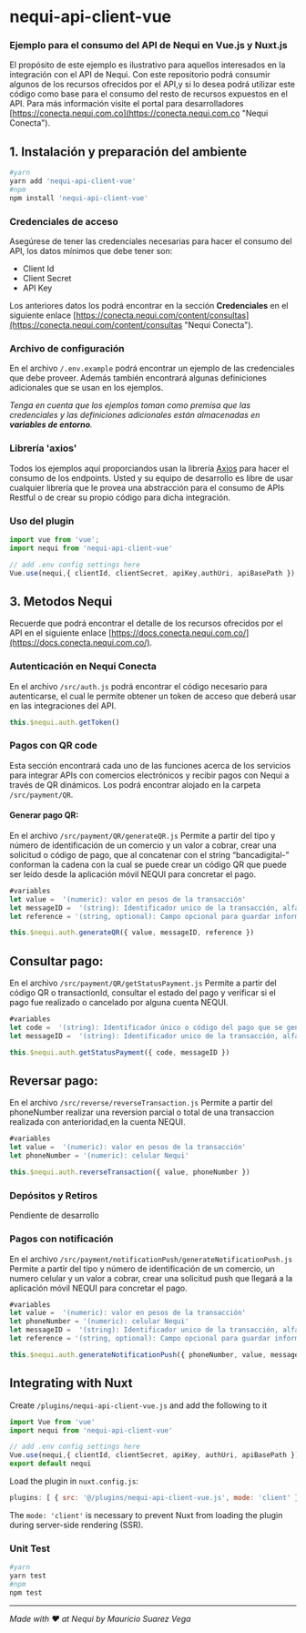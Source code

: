 # nequi-api-client-vue #

### Ejemplo para el consumo del API de Nequi en Vue.js y Nuxt.js  ###
El propósito de este ejemplo es ilustrativo para aquellos interesados en la integración con el API de Nequi. Con este repositorio podrá consumir algunos de los recursos ofrecidos por el API,y si lo desea podrá utilizar este código como base para el consumo del resto de recursos expuestos en el API. Para más información visite el portal para desarrolladores [https://conecta.nequi.com.co](https://conecta.nequi.com.co "Nequi Conecta").

## 1. Instalación y preparación del ambiente
```bash
#yarn
yarn add 'nequi-api-client-vue'
#npm 
npm install 'nequi-api-client-vue'
```

### Credenciales de acceso

Asegúrese de tener las credenciales necesarias para hacer el consumo del API, los datos mínimos que debe tener son:
- Client Id
- Client Secret
- API Key

Los anteriores datos los podrá encontrar en la sección **Credenciales** en el siguiente enlace [https://conecta.nequi.com/content/consultas](https://conecta.nequi.com/content/consultas "Nequi Conecta").

### Archivo de configuración

En el archivo ```/.env.example``` podrá encontrar un ejemplo de las credenciales que debe proveer. Además también encontrará algunas definiciones adicionales que se usan en los ejemplos.

*Tenga en cuenta que los ejemplos toman como premisa que las credenciales y las definiciones adicionales están almacenadas en **variables de entorno**.*

### Librería 'axios'

Todos los ejemplos aquí proporciandos usan la librería [Axios](https://www.npmjs.com/package/axios) para hacer el consumo de los endpoints. Usted y su equipo de desarrollo es libre de usar cualquier librería que le provea una abstracción para el consumo de APIs Restful o de crear su propio código para dicha integración.

### Uso del plugin
```js
import vue from 'vue';
import nequi from 'nequi-api-client-vue'

// add .env config settings here
Vue.use(nequi,{ clientId, clientSecret, apiKey,authUri, apiBasePath })
```

## 3. Metodos Nequi

Recuerde que podrá encontrar el detalle de los recursos ofrecidos por el API en el siguiente enlace [https://docs.conecta.nequi.com.co/](https://docs.conecta.nequi.com.co/).

### Autenticación en Nequi Conecta

En el archivo ```/src/auth.js``` podrá encontrar el código necesario para autenticarse, el cual le permite obtener un token de acceso que deberá usar en las integraciones del API.

```javascript
this.$nequi.auth.getToken()
```

### Pagos con QR code

Esta sección encontrará cada uno de las funciones acerca de los servicios para integrar APIs con comercios electrónicos y recibir pagos con Nequi a través de QR dinámicos. Los podrá encontrar alojado en la carpeta ```/src/payment/QR```.

#### Generar pago QR: 
En el archivo ```/src/payment/QR/generateQR.js``` Permite a partir del tipo y número de identificación de un comercio y un valor a cobrar, crear una solicitud o código de pago, que al concatenar con el string “bancadigital-” conforman la cadena con la cual se puede crear un código QR que puede ser leído desde la aplicación móvil NEQUI para concretar el pago.
```js
#variables
let value =  '(numeric): valor en pesos de la transacción'
let messageID =  '(string): Identificador unico de la transacción, alfanumérico de longitud 10, atributo con proposito de trazabilidad'
let reference = '(string, optional): Campo opcional para guardar información adicional de la transacción'

this.$nequi.auth.generateQR({ value, messageID, reference })
```
## Consultar pago: 
En el archivo ```/src/payment/QR/getStatusPayment.js``` Permite a partir del código QR o transactionId, consultar el estado del pago y verificar si el pago fue realizado o cancelado por alguna cuenta NEQUI.
```js
#variables
let code =  '(string): Identificador único o código del pago que se genera con el anterior servicio para generación de código QR o transationId'
let messageID =  '(string): Identificador unico de la transacción, alfanumérico de longitud 10, atributo con proposito de trazabilidad'

this.$nequi.auth.getStatusPayment({ code, messageID })
```

## Reversar pago:
En el archivo ```/src/reverse/reverseTransaction.js``` Permite a partir del phoneNumber realizar una reversion parcial o total de una transaccion realizada con anterioridad,en la cuenta NEQUI.
```js
#variables
let value =  '(numeric): valor en pesos de la transacción'
let phoneNumber = '(numeric): celular Nequi'

this.$nequi.auth.reverseTransaction({ value, phoneNumber })
```

### Depósitos y Retiros

Pendiente de desarrollo

### Pagos con notificación
En el archivo ```/src/payment/notificationPush/generateNotificationPush.js``` Permite a partir del tipo y número de identificación de un comercio, un numero celular y un valor a cobrar, crear una solicitud push que llegará a la aplicación móvil NEQUI para concretar el pago.
```js
#variables
let value =  '(numeric): valor en pesos de la transacción'
let phoneNumber = '(numeric): celular Nequi'
let messageID =  '(string): Identificador unico de la transacción, alfanumérico de longitud 10, atributo con proposito de trazabilidad'
let reference = '(string, optional): Campo opcional para guardar información adicional de la transacción'

this.$nequi.auth.generateNotificationPush({ phoneNumber, value, messageID, reference })
```

## Integrating with Nuxt
Create `/plugins/nequi-api-client-vue.js` and add the following to it
```javascript
import Vue from 'vue'
import nequi from 'nequi-api-client-vue'

// add .env config settings here
Vue.use(nequi,{ clientId, clientSecret, apiKey, authUri, apiBasePath })
export default nequi
```
Load the plugin in `nuxt.config.js`:
```javascript
plugins: [ { src: '@/plugins/nequi-api-client-vue.js', mode: 'client' }]
```
The `mode: 'client'` is necessary to prevent Nuxt from loading the plugin during server-side rendering (SSR).
### Unit Test
```bash
#yarn
yarn test
#npm
npm test

```

----------
*Made with ♥ at Nequi by Mauricio Suarez Vega*

